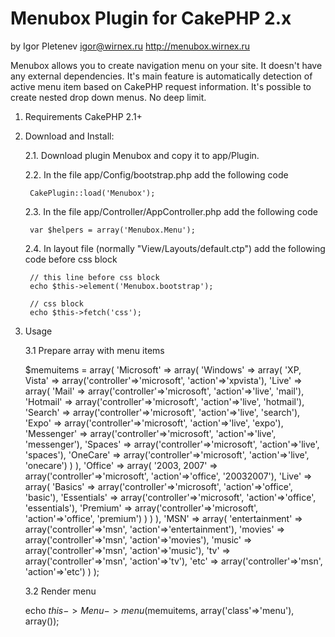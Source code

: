 Menubox Plugin for CakePHP 2.x
=======
by Igor Pletenev
igor@wirnex.ru
http://menubox.wirnex.ru

Menubox allows you to create navigation menu on your site. It doesn't have any external dependencies. It's main feature is automatically detection of active menu item based on CakePHP request information. It's possible to create nested drop down menus. No deep limit.

1. Requirements
	CakePHP 2.1+

2. Download and Install:

	2.1. Download plugin Menubox and copy it to app/Plugin.

	2.2. In the file app/Config/bootstrap.php add the following code

		CakePlugin::load('Menubox');

	2.3. In the file app/Controller/AppController.php add the following code

		var $helpers = array('Menubox.Menu');

	2.4. In layout file (normally "View/Layouts/default.ctp") add the following code before css block

		// this line before css block
		echo $this->element('Menubox.bootstrap');

		// css block
		echo $this->fetch('css');

3. Usage

	3.1 Prepare array with menu items

	$memuitems = array(
		'Microsoft' => array(
			'Windows' => array(
				'XP, Vista' => array('controller'=>'microsoft', 'action'=>'xpvista'),
				'Live' => array(
					'Mail'		=> array('controller'=>'microsoft', 'action'=>'live', 'mail'),
					'Hotmail'	=> array('controller'=>'microsoft', 'action'=>'live', 'hotmail'),
					'Search'	=> array('controller'=>'microsoft', 'action'=>'live', 'search'),
					'Expo'		=> array('controller'=>'microsoft', 'action'=>'live', 'expo'),
					'Messenger'	=> array('controller'=>'microsoft', 'action'=>'live', 'messenger'),
					'Spaces'	=> array('controller'=>'microsoft', 'action'=>'live', 'spaces'),
					'OneCare'	=> array('controller'=>'microsoft', 'action'=>'live', 'onecare')
				)
			),
			'Office' => array(
				'2003, 2007' => array('controller'=>'microsoft', 'action'=>'office', '20032007'),
				'Live' => array(
					'Basics'		=> array('controller'=>'microsoft', 'action'=>'office', 'basic'),
					'Essentials'	=> array('controller'=>'microsoft', 'action'=>'office', 'essentials'),
					'Premium'		=> array('controller'=>'microsoft', 'action'=>'office', 'premium')
				)
			)
		),
		'MSN' => array(
			'entertainment'	=> array('controller'=>'msn', 'action'=>'entertainment'),
			'movies'		=> array('controller'=>'msn', 'action'=>'movies'),
			'music'			=> array('controller'=>'msn', 'action'=>'music'),
			'tv'			=> array('controller'=>'msn', 'action'=>'tv'),
			'etc'			=> array('controller'=>'msn', 'action'=>'etc')
		)
	);

	3.2 Render menu

	echo $this->Menu->menu($memuitems, array('class'=>'menu'), array());